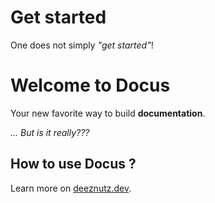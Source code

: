 # Get started

One does not simply *"get started"*!

# Welcome to Docus

Your new favorite way to build **documentation**.

*... But is it really???*

## How to use Docus ?

Learn more on [deeznutz.dev](https://docus.dev).
